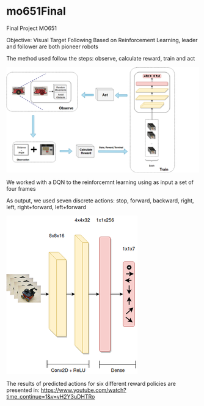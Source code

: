 # mo651Final

Final Project MO651 

Objective: Visual Target Following Based on Reinforcement Learning, leader and follower are both pioneer robots

The method used follow the steps: observe, calculate reward, train and act

![title](https://github.com/CarolMazini/mo651Final/blob/master/method.png)

           
We worked with a DQN to the reinforcemnt learning using as input a set of four frames

As output, we used seven discrete actions: stop, forward, backward, right, left, right+forward, left+forward


![title](https://github.com/CarolMazini/mo651Final/blob/master/network2.png)



The results of predicted actions for six different reward policies are presented in: https://www.youtube.com/watch?time_continue=1&v=vH2Y3uDHTRo
